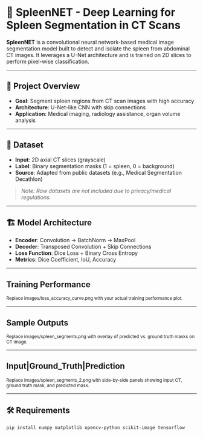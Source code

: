 # 🧬 SpleenNET - Deep Learning for Spleen Segmentation in CT Scans

**SpleenNET** is a convolutional neural network-based medical image segmentation model built to detect and isolate the spleen from abdominal CT images. It leverages a U-Net architecture and is trained on 2D slices to perform pixel-wise classification.

---

## 🧠 Project Overview

- **Goal**: Segment spleen regions from CT scan images with high accuracy  
- **Architecture**: U-Net-like CNN with skip connections  
- **Application**: Medical imaging, radiology assistance, organ volume analysis  

---

## 📂 Dataset

- **Input**: 2D axial CT slices (grayscale)  
- **Label**: Binary segmentation masks (1 = spleen, 0 = background)  
- **Source**: Adapted from public datasets (e.g., Medical Segmentation Decathlon)  

> *Note: Raw datasets are not included due to privacy/medical regulations.*

---

## 🏗️ Model Architecture

- **Encoder**: Convolution → BatchNorm → MaxPool  
- **Decoder**: Transposed Convolution + Skip Connections  
- **Loss Function**: Dice Loss + Binary Cross Entropy  
- **Metrics**: Dice Coefficient, IoU, Accuracy  

---

## Training Performance

<!-- 📌 IMAGE PLACEHOLDER: Training curve (loss & IoU) -->

<sub>Replace images/loss_accuracy_curve.png with your actual training performance plot.</sub>

---

## Sample Outputs

<!-- 📌 IMAGE PLACEHOLDER: Mask overlay on CT -->

<sub>Replace images/spleen_segments.png with overlay of predicted vs. ground truth masks on CT image.</sub>

---

## Input|Ground_Truth|Prediction

<!-- 📌 IMAGE PLACEHOLDER: 3-panel comparison -->

<sub>Replace images/spleen_segments_2.png with side-by-side panels showing input CT, ground truth mask, and predicted mask.</sub>

---

## 🛠️ Requirements

```bash
pip install numpy matplotlib opencv-python scikit-image tensorflow
